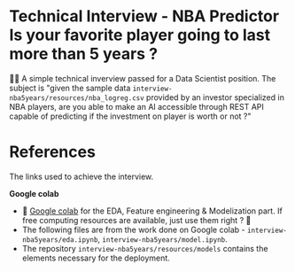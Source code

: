 # Technical Interview - NBA Predictor Is your favorite player going to last more than 5 years ?

🧐💯 A simple technical inverview passed for a Data Scientist position. The subject is "given the sample data `interview-nba5years/resources/nba_logreg.csv` provided by an investor specialized in NBA players, are you able to make an AI accessible through REST API capable of predicting if the investment on player is worth or not ?"

# References

The links used to achieve the interview.

**Google colab**

- 🧰 [Google colab](https://research.google.com/colaboratory/) for the EDA, Feature engineering & Modelization part. If free computing resources are available, just use them right ? 🤣
- The following files are from the work done on Google colab - `interview-nba5years/eda.ipynb`, `interview-nba5years/model.ipynb`.
- The repository `interview-nba5years/resources/models` contains the elements necessary for the deployment.